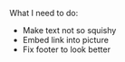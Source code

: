 What I need to do:
- Make text not so squishy 
- Embed link into picture 
- Fix footer to look better